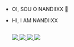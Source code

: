 - OI, SOU O NANDIIXX 🤗
- HI, I AM NANDIIXX

   ##
 
  <a href="https://www.youtube.com/channel/UCJUq5KbYxUjSfzxzS-eojyw" target="_blank" rel="noopener noreferrer"> <img src="https://img.shields.io/badge/YouTube-FF0000?style=for-the-badge&logo=youtube&logoColor=white"> </a>
  <a href="https://instagram.com/hernandiixx" rel="noopener noreferrer"> <img src="https://img.shields.io/badge/-Instagram-%23E4405F?style=for-the-badge&logo=instagram&logoColor=white" target="_blank"> </a>
  <a href="https://www.twitch.tv/nandiixx" target="_blank" rel="noopener noreferrer"> <img src="https://img.shields.io/badge/Twitch-9146FF?style=for-the-badge&logo=twitch&logoColor=white" target="_blank"> </a>
  <a href = "mailto:sednanreh.nandes@gmail.com" target="_blank" rel="noopener noreferrer"> <img src="https://img.shields.io/badge/-Gmail-%23333?style=for-the-badge&logo=gmail&logoColor=white"> </a>
 


